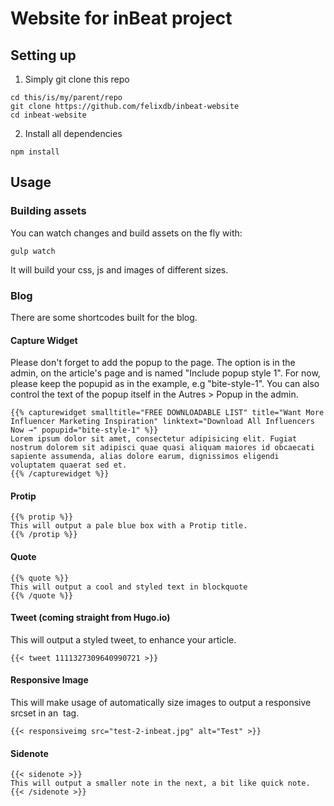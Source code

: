 # Website for inBeat project

## Setting up

1) Simply git clone this repo

```
cd this/is/my/parent/repo
git clone https://github.com/felixdb/inbeat-website
cd inbeat-website
```

2) Install all dependencies

```
npm install
```

## Usage

### Building assets

You can watch changes and build assets on the fly with:

```
gulp watch
```

It will build your css, js and images of different sizes.

### Blog

There are some shortcodes built for the blog.

#### Capture Widget

Please don't forget to add the popup to the page. The option is in the admin, on the article's page and is named "Include popup style 1". For now, please keep the popupid as in the example, e.g "bite-style-1". You can also control the text of the popup itself in the Autres > Popup in the admin.

```
{{% capturewidget smalltitle="FREE DOWNLOADABLE LIST" title="Want More Influencer Marketing Inspiration" linktext="Download All Influencers Now →" popupid="bite-style-1" %}}
Lorem ipsum dolor sit amet, consectetur adipisicing elit. Fugiat nostrum dolorem sit adipisci quae quasi aliquam maiores id obcaecati sapiente assumenda, alias dolore earum, dignissimos eligendi voluptatem quaerat sed et.
{{% /capturewidget %}}
```

#### Protip

```
{{% protip %}}
This will output a pale blue box with a Protip title.
{{% /protip %}}
```

#### Quote

```
{{% quote %}}
This will output a cool and styled text in blockquote
{{% /quote %}}
```

#### Tweet (coming straight from Hugo.io)

This will output a styled tweet, to enhance your article.

```
{{< tweet 1111327309640990721 >}}
```

#### Responsive Image

This will make usage of automatically size images to output a responsive srcset in an <img> tag.

```
{{< responsiveimg src="test-2-inbeat.jpg" alt="Test" >}}
```

#### Sidenote

```
{{< sidenote >}}
This will output a smaller note in the next, a bit like quick note.
{{< /sidenote >}}
```
